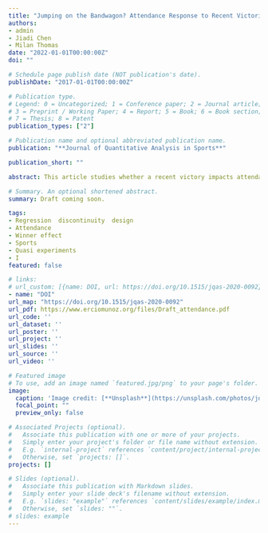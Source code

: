 ```yaml
---
title: "Jumping on the Bandwagon? Attendance Response to Recent Victories in the NBA"
authors:
- admin
- Jiadi Chen
- Milan Thomas
date: "2022-01-01T00:00:00Z"
doi: ""

# Schedule page publish date (NOT publication's date).
publishDate: "2017-01-01T00:00:00Z"

# Publication type.
# Legend: 0 = Uncategorized; 1 = Conference paper; 2 = Journal article;
# 3 = Preprint / Working Paper; 4 = Report; 5 = Book; 6 = Book section;
# 7 = Thesis; 8 = Patent
publication_types: ["2"]

# Publication name and optional abbreviated publication name.
publication: "**Journal of Quantitative Analysis in Sports**"

publication_short: ""

abstract: This article studies whether a recent victory impacts attendance at sports events. We apply a regression discontinuity design to estimate the local average treatment effect of a win on the attendance of subsequent games in professional basketball. Using National Basketball Association data from seasons 1980-81 to 2017-18, we find that home team fan bases react to recent outcomes, with an increase in attendance of approximately 425 attendants (a 3 percent boost) following a close win relative to a close loss. The increment is approximately one-eighth of a recent estimate of the superstar effect. We do not find an attendance effect when the visiting team has a recent victory, which provides evidence against the existence of externalities. The positive fan base response to narrow home wins relative to narrow losses suggests that recent luck is rewarded in sporting attendance. We discuss possible mechanisms and document a gradual decline in the attendance response that coincides with the rise of alternative means for viewing games and secondary markets for tickets.

# Summary. An optional shortened abstract.
summary: Draft coming soon. 

tags:
- Regression  discontinuity  design
- Attendance
- Winner effect 
- Sports 
- Quasi experiments
- I
featured: false

# links:
# url_custom: [{name: DOI, url: https://doi.org/10.1515/jqas-2020-0092}]
- name: "DOI"
url_map: "https://doi.org/10.1515/jqas-2020-0092"
url_pdf: https://www.erciomunoz.org/files/Draft_attendance.pdf
url_code: ''
url_dataset: ''
url_poster: ''
url_project: ''
url_slides: ''
url_source: ''
url_video: ''

# Featured image
# To use, add an image named `featured.jpg/png` to your page's folder. 
image:
  caption: 'Image credit: [**Unsplash**](https://unsplash.com/photos/jdD8gXaTZsc)'
  focal_point: ""
  preview_only: false

# Associated Projects (optional).
#   Associate this publication with one or more of your projects.
#   Simply enter your project's folder or file name without extension.
#   E.g. `internal-project` references `content/project/internal-project/index.md`.
#   Otherwise, set `projects: []`.
projects: []

# Slides (optional).
#   Associate this publication with Markdown slides.
#   Simply enter your slide deck's filename without extension.
#   E.g. `slides: "example"` references `content/slides/example/index.md`.
#   Otherwise, set `slides: ""`.
# slides: example
---
```

